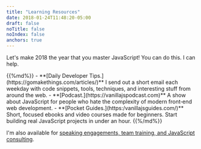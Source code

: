 ```yaml
---
title: "Learning Resources"
date: 2018-01-24T11:48:20-05:00
draft: false
noTitle: false
noIndex: false
anchors: true
---
```


Let's make 2018 the year that you master&nbsp;JavaScript! You can do this. I can help.

<div class="list-spaced">
{{%md%}}
- **[Daily Developer Tips.](https://gomakethings.com/articles/)** I send out a short email each weekday with code snippets, tools, techniques, and interesting stuff from around the web.
- **[Podcast.](https://vanillajspodcast.com)** A show about JavaScript for people who hate the complexity of modern front‑end web development.
- **[Pocket Guides.](https:/vanillajsguides.com/)** Short, focused ebooks and video courses made for beginners. Start building real JavaScript projects in under an hour.
{{%/md%}}
</div>

I'm also available for [speaking engagements, team training, and JavaScript consulting](https://gomakethings.com/talks/).